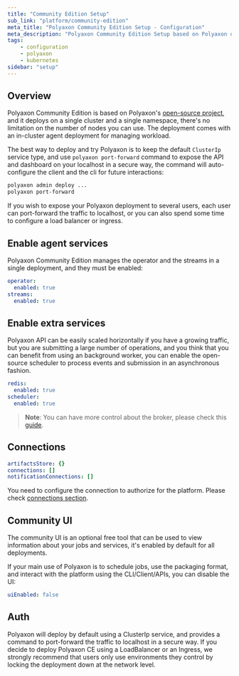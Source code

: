 ```yaml
---
title: "Community Edition Setup"
sub_link: "platform/community-edition"
meta_title: "Polyaxon Community Edition Setup - Configuration"
meta_description: "Polyaxon Community Edition Setup based on Polyaxon open-source."
tags:
    - configuration
    - polyaxon
    - kubernetes
sidebar: "setup"
---
```


## Overview

Polyaxon Community Edition is based on Polyaxon's [open-source project](https://github.com/polyaxon/polyaxon), 
and it deploys on a single cluster and a single namespace, there's no limitation on the number of nodes you can use.
The deployment comes with an in-cluster agent deployment for managing workload.

The best way to deploy and try Polyaxon is to keep the default `ClusterIp` service type, 
and use `polyaxon port-forward` command to expose the API and dashboard on your localhost in a secure way, 
the command will auto-configure the client and the cli for future interactions:

```bash
polyaxon admin deploy ...
polyaxon port-forward
``` 

If you wish to expose your Polyaxon deployment to several users, each user can port-forward the traffic to localhost, 
or you can also spend some time to configure a load balancer or ingress.

## Enable agent services

Polyaxon Community Edition manages the operator and the streams in a single deployment, and they must be enabled:

```yaml
operator:
  enabled: true
streams:
  enabled: true
```

## Enable extra services

Polyaxon API can be easily scaled horizontally if you have a growing traffic, 
but you are submitting a large number of operations, and you think that you can benefit from using an background worker, 
you can enable the open-source scheduler to process events and submission in an asynchronous fashion.

```yaml
redis:
  enabled: true
scheduler:
  enabled: true
```

> **Note**: You can have more control about the broker, please check this [guide](/docs/setup/platform/broker/).

## Connections

```yaml
artifactsStore: {}
connections: []
notificationConnections: []
```

You need to configure the connection to authorize for the platform. Please check [connections section](/docs/setup/connections/).

## Community UI

The community UI is an optional free tool that can be used to view information about your jobs and services, 
it's enabled by default for all deployments. 

If your main use of Polyaxon is to schedule jobs, use the packaging format, and interact with the platform using the CLI/Client/APIs, 
you can disable the UI:

```yaml
uiEnabled: false
```


## Auth

Polyaxon will deploy by default using a ClusterIp service, and provides a command to port-forward the traffic to localhost in a secure way. 
If you decide to deploy Polyaxon CE using a LoadBalancer or an Ingress, 
we strongly recommend that users only use environments they control by locking the deployment down at the network level. 
